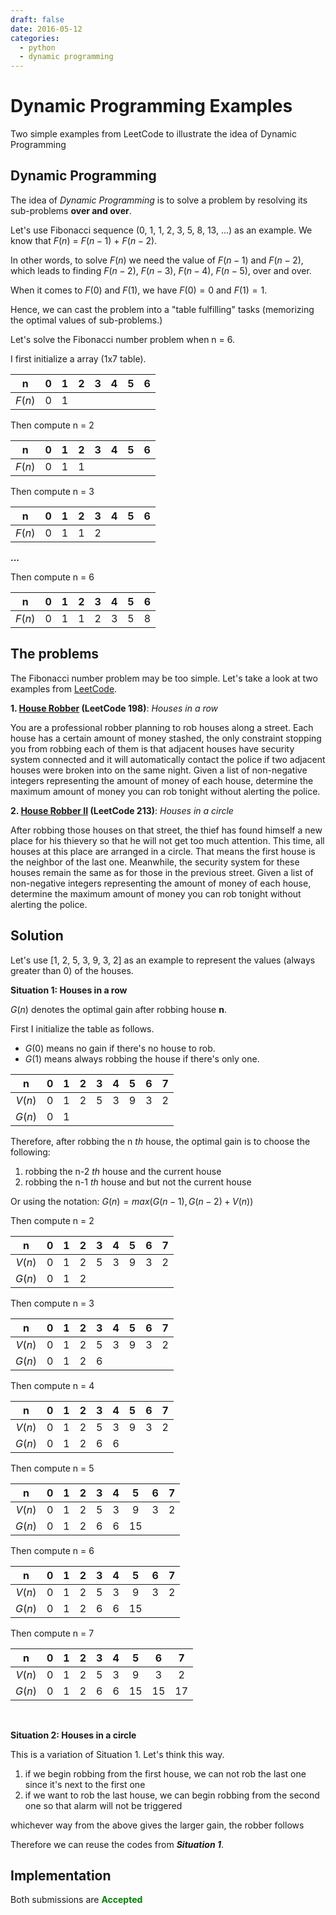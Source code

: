 ```yaml
---
draft: false
date: 2016-05-12
categories:
  - python
  - dynamic programming
---
```


# Dynamic Programming Examples

Two simple examples from LeetCode to illustrate the idea of Dynamic Programming

<!-- more -->

## Dynamic Programming

The idea of _Dynamic Programming_ is to solve a problem by resolving its sub-problems **over and over**.

Let's use Fibonacci sequence (0, 1, 1, 2, 3, 5, 8, 13, ...) as an example. We know that $F(n)$ = $F(n-1)$ + $F(n-2)$.

In other words, to solve $F(n)$ we need the value of $F(n-1)$ and $F(n-2)$, which leads to finding $F(n-2)$, $F(n-3)$, $F(n-4)$, $F(n-5)$, over and over.

When it comes to $F(0)$ and $F(1),$ we have $F(0)=0$ and $F(1)=1$.

Hence, we can cast the problem into a "table fulfilling" tasks (memorizing the optimal values of sub-problems.)

Let's solve the Fibonacci number problem when n = 6.

I first initialize a array (1x7 table).

|   n    |  0  |  1  |  2  |  3  |  4  |  5  |  6  |
| :----: | :-: | :-: | :-: | :-: | :-: | :-: | :-: |
| $F(n)$ |  0  |  1  |     |     |     |     |     |

Then compute n = 2

|   n    |  0  |  1  |  2  |  3  |  4  |  5  |  6  |
| :----: | :-: | :-: | :-: | :-: | :-: | :-: | :-: |
| $F(n)$ |  0  |  1  |  1  |     |     |     |     |

Then compute n = 3

|   n    |  0  |  1  |  2  |  3  |  4  |  5  |  6  |
| :----: | :-: | :-: | :-: | :-: | :-: | :-: | :-: |
| $F(n)$ |  0  |  1  |  1  |  2  |     |     |     |

**...**

Then compute n = 6

|   n    |  0  |  1  |  2  |  3  |  4  |  5  |  6  |
| :----: | :-: | :-: | :-: | :-: | :-: | :-: | :-: |
| $F(n)$ |  0  |  1  |  1  |  2  |  3  |  5  |  8  |

## The problems

The Fibonacci number problem may be too simple. Let's take a look at two examples from [LeetCode](https://leetcode.com/).

**1. [House Robber](https://leetcode.com/problems/house-robber/) (LeetCode 198)**: _Houses in a row_

You are a professional robber planning to rob houses along a street. Each house has a certain amount of money stashed, the only constraint stopping you from robbing each of them is that adjacent houses have security system connected and it will automatically contact the police if two adjacent houses were broken into on the same night.
Given a list of non-negative integers representing the amount of money of each house, determine the maximum amount of money you can rob tonight without alerting the police.

**2. [House Robber II](https://leetcode.com/problems/house-robber-ii/) (LeetCode 213)**: _Houses in a circle_

After robbing those houses on that street, the thief has found himself a new place for his thievery so that he will not get too much attention. This time, all houses at this place are arranged in a circle. That means the first house is the neighbor of the last one. Meanwhile, the security system for these houses remain the same as for those in the previous street.
Given a list of non-negative integers representing the amount of money of each house, determine the maximum amount of money you can rob tonight without alerting the police.

## Solution

Let's use [1, 2, 5, 3, 9, 3, 2] as an example to represent the values (always greater than 0) of the houses.

**Situation 1: Houses in a row**

$G(n)$ denotes the optimal gain after robbing house **n**.

First I initialize the table as follows.

- $G(0)$ means no gain if there's no house to rob.
- $G(1)$ means always robbing the house if there's only one.

|   n    |  0  |  1  |  2  |  3  |  4  |  5  |  6  |  7  |
| :----: | :-: | :-: | :-: | :-: | :-: | :-: | :-: | :-: |
| $V(n)$ |  0  |  1  |  2  |  5  |  3  |  9  |  3  |  2  |
| $G(n)$ |  0  |  1  |     |     |     |     |     |     |

Therefore, after robbing the n _th_ house, the optimal gain is to choose the following:

1. robbing the n-2 _th_ house and the current house
2. robbing the n-1 _th_ house and but not the current house

Or using the notation: $G(n) = max(G(n-1), G(n-2)+V(n))$

Then compute n = 2

|   n    |  0  |  1  |  2  |  3  |  4  |  5  |  6  |  7  |
| :----: | :-: | :-: | :-: | :-: | :-: | :-: | :-: | :-: |
| $V(n)$ |  0  |  1  |  2  |  5  |  3  |  9  |  3  |  2  |
| $G(n)$ |  0  |  1  |  2  |     |     |     |     |     |

Then compute n = 3

|   n    |  0  |  1  |  2  |  3  |  4  |  5  |  6  |  7  |
| :----: | :-: | :-: | :-: | :-: | :-: | :-: | :-: | :-: |
| $V(n)$ |  0  |  1  |  2  |  5  |  3  |  9  |  3  |  2  |
| $G(n)$ |  0  |  1  |  2  |  6  |     |     |     |     |

Then compute n = 4

|   n    |  0  |  1  |  2  |  3  |  4  |  5  |  6  |  7  |
| :----: | :-: | :-: | :-: | :-: | :-: | :-: | :-: | :-: |
| $V(n)$ |  0  |  1  |  2  |  5  |  3  |  9  |  3  |  2  |
| $G(n)$ |  0  |  1  |  2  |  6  |  6  |     |     |     |

Then compute n = 5

|   n    |  0  |  1  |  2  |  3  |  4  |  5  |  6  |  7  |
| :----: | :-: | :-: | :-: | :-: | :-: | :-: | :-: | :-: |
| $V(n)$ |  0  |  1  |  2  |  5  |  3  |  9  |  3  |  2  |
| $G(n)$ |  0  |  1  |  2  |  6  |  6  | 15  |     |     |

Then compute n = 6

|   n    |  0  |  1  |  2  |  3  |  4  |  5  |  6  |  7  |
| :----: | :-: | :-: | :-: | :-: | :-: | :-: | :-: | :-: |
| $V(n)$ |  0  |  1  |  2  |  5  |  3  |  9  |  3  |  2  |
| $G(n)$ |  0  |  1  |  2  |  6  |  6  | 15  |     |     |

Then compute n = 7

|   n    |  0  |  1  |  2  |  3  |  4  |  5  |  6  |  7  |
| :----: | :-: | :-: | :-: | :-: | :-: | :-: | :-: | :-: |
| $V(n)$ |  0  |  1  |  2  |  5  |  3  |  9  |  3  |  2  |
| $G(n)$ |  0  |  1  |  2  |  6  |  6  | 15  | 15  | 17  |

<br>

**Situation 2: Houses in a circle**

This is a variation of Situation 1. Let's think this way.

1. if we begin robbing from the first house, we can not rob the last one since it's next to the first one
2. if we want to rob the last house, we can begin robbing from the second one so that alarm will not be triggered

whichever way from the above gives the larger gain, the robber follows

Therefore we can reuse the codes from **_Situation 1_**.

## Implementation

<script src="https://gist.github.com/zehengl/b8594073d1119ceb829896d84fdde2db.js"></script>

Both submissions are <strong style="color:green;">Accepted</strong>
